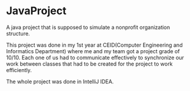 # JavaProject
A java project that is supposed to simulate a nonprofit organization structure.

This project was done in my 1st year at CEID(Computer Engineering and Informatics Department) where me and my team got a project grade of 10/10. Each one of us had to communicate effectively to synchronize our work between classes that had to be created for the project
to work efficiently.

The whole project was done in IntelliJ IDEA.
